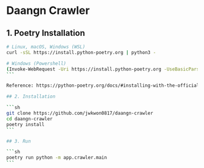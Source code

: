 # Daangn Crawler

## 1. Poetry Installation

````sh
# Linux, macOS, Windows (WSL)
curl -sSL https://install.python-poetry.org | python3 -

# Windows (Powershell)
(Invoke-WebRequest -Uri https://install.python-poetry.org -UseBasicParsing).Content | python -
```

Reference: https://python-poetry.org/docs/#installing-with-the-official-installer

## 2. Installation

```sh
git clone https://github.com/jwkwon0817/daangn-crawler
cd daangn-crawler
poetry install
```

## 3. Run

```sh
poetry run python -m app.crawler.main
```
````
